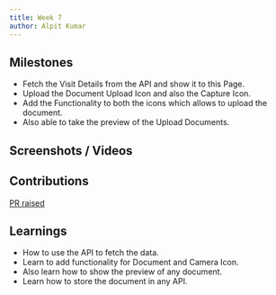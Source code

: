 ```yaml
---
title: Week 7
author: Alpit Kumar
---
```


## Milestones
- Fetch the Visit Details from the API and show it to this Page.
- Upload the Document Upload Icon and also the Capture Icon.
- Add the Functionality to both the icons which allows to upload the document.
- Also able to take the preview of the Upload Documents.

## Screenshots / Videos 

## Contributions
[PR raised](https://github.com/Bahmni/patient-doc-upload-frontend/pull/5)

## Learnings
- How to use the API to fetch the data.
- Learn to add functionality for Document and Camera Icon.
- Also learn how to show the preview of any document.
- Learn how to store the document in any API.